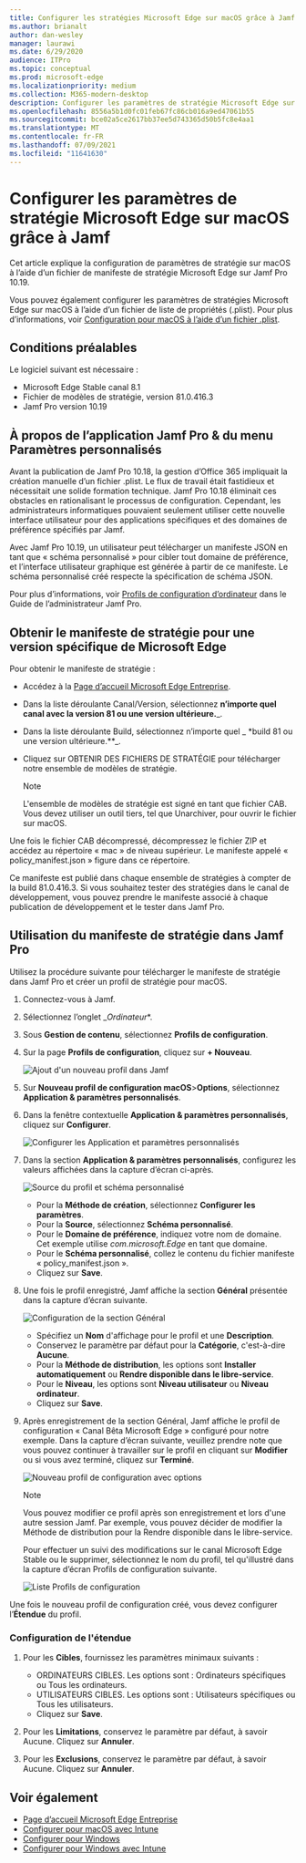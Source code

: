 ```yaml
---
title: Configurer les stratégies Microsoft Edge sur macOS grâce à Jamf
ms.author: brianalt
author: dan-wesley
manager: laurawi
ms.date: 6/29/2020
audience: ITPro
ms.topic: conceptual
ms.prod: microsoft-edge
ms.localizationpriority: medium
ms.collection: M365-modern-desktop
description: Configurer les paramètres de stratégie Microsoft Edge sur les appareils Mac grâce à Jamf
ms.openlocfilehash: 8556a5b1d0fc01feb67fc86cb016a9ed47061b55
ms.sourcegitcommit: bce02a5ce2617bb37ee5d743365d50b5fc8e4aa1
ms.translationtype: MT
ms.contentlocale: fr-FR
ms.lasthandoff: 07/09/2021
ms.locfileid: "11641630"
---
```

# <a name="configure-microsoft-edge-policy-settings-on-macos-with-jamf"></a>Configurer les paramètres de stratégie Microsoft Edge sur macOS grâce à Jamf

Cet article explique la configuration de paramètres de stratégie sur macOS à l’aide d’un fichier de manifeste de stratégie Microsoft Edge sur Jamf Pro 10.19.

Vous pouvez également configurer les paramètres de stratégies Microsoft Edge sur macOS à l’aide d’un fichier de liste de propriétés (.plist). Pour plus d’informations, voir [Configuration pour macOS à l’aide d’un fichier .plist](configure-microsoft-edge-on-mac.md).


## <a name="prerequisites"></a>Conditions préalables

Le logiciel suivant est nécessaire :

- Microsoft Edge Stable canal 8.1
- Fichier de modèles de stratégie, version 81.0.416.3
- Jamf Pro version 10.19

## <a name="about-the-jamf-pro-application--custom-settings-menu"></a>À propos de l’application Jamf Pro & du menu Paramètres personnalisés

Avant la publication de Jamf Pro 10.18, la gestion d’Office 365 impliquait la création manuelle d’un fichier .plist. Le flux de travail était fastidieux et nécessitait une solide formation technique. Jamf Pro 10.18 éliminait ces obstacles en rationalisant le processus de configuration. Cependant, les administrateurs informatiques pouvaient seulement utiliser cette nouvelle interface utilisateur pour des applications spécifiques et des domaines de préférence spécifiés par Jamf.

Avec Jamf Pro 10.19, un utilisateur peut télécharger un manifeste JSON en tant que « schéma personnalisé » pour cibler tout domaine de préférence, et l’interface utilisateur graphique est générée à partir de ce manifeste. Le schéma personnalisé créé respecte la spécification de schéma JSON.

Pour plus d’informations, voir [Profils de configuration d’ordinateur](https://jamf.it/computer-configuration-profiles) dans le Guide de l’administrateur Jamf Pro.

## <a name="get-the-policy-manifest-for-a-specific-version-of-microsoft-edge"></a>Obtenir le manifeste de stratégie pour une version spécifique de Microsoft Edge

Pour obtenir le manifeste de stratégie :

- Accédez à la [Page d’accueil Microsoft Edge Entreprise](https://aka.ms/EdgeEnterprise).
- Dans la liste déroulante Canal/Version, sélectionnez **n’importe quel canal avec la version 81 ou une version ultérieure.**_.
- Dans la liste déroulante Build, sélectionnez n’importe quel _ *build 81 ou une version ultérieure.**_.
- Cliquez sur OBTENIR DES FICHIERS DE STRATÉGIE pour télécharger notre ensemble de modèles de stratégie.

  > [!NOTE]
  > L'ensemble de modèles de stratégie est signé en tant que fichier CAB. Vous devez utiliser un outil tiers, tel que Unarchiver, pour ouvrir le fichier sur macOS.

Une fois le fichier CAB décompressé, décompressez le fichier ZIP et accédez au répertoire « mac » de niveau supérieur. Le manifeste appelé « policy_manifest.json » figure dans ce répertoire.

Ce manifeste est publié dans chaque ensemble de stratégies à compter de la build 81.0.416.3. Si vous souhaitez tester des stratégies dans le canal de développement, vous pouvez prendre le manifeste associé à chaque publication de développement et le tester dans Jamf Pro.  

## <a name="use-the-policy-manifest-in-jamf-pro"></a>Utilisation du manifeste de stratégie dans Jamf Pro

Utilisez la procédure suivante pour télécharger le manifeste de stratégie dans Jamf Pro et créer un profil de stratégie pour macOS.

1. Connectez-vous à Jamf.
2. Sélectionnez l’onglet _*Ordinateur**.
3. Sous **Gestion de contenu**, sélectionnez **Profils de configuration**.
4. Sur la page **Profils de configuration**, cliquez sur **+ Nouveau**.

   ![Ajout d'un nouveau profil dans Jamf](media/configure-microsoft-edge-on-mac-jamf/configure-macos-jamf-configuration-profiles.png)

5. Sur **Nouveau profil de configuration macOS**>**Options**, sélectionnez **Application & paramètres personnalisés**.
6. Dans la fenêtre contextuelle **Application & paramètres personnalisés**, cliquez sur **Configurer**.

   ![Configurer les Application et paramètres personnalisés](media/configure-microsoft-edge-on-mac-jamf/configure-macos-jamf-app-and-custom.png)

7. Dans la section **Application & paramètres personnalisés**, configurez les valeurs affichées dans la capture d’écran ci-après.

   ![Source du profil et schéma personnalisé](media/configure-microsoft-edge-on-mac-jamf/configure-macos-jamf-app-and-custom-schema.png)

   - Pour la **Méthode de création**, sélectionnez **Configurer les paramètres**.
   - Pour la **Source**, sélectionnez **Schéma personnalisé**.
   - Pour le **Domaine de préférence**, indiquez votre nom de domaine. Cet exemple utilise *com.microsoft.Edge* en tant que domaine.
   - Pour le **Schéma personnalisé**, collez le contenu du fichier manifeste « policy_manifest.json ».
   - Cliquez sur **Save**.

8. Une fois le profil enregistré, Jamf affiche la section **Général** présentée dans la capture d’écran suivante.

   ![Configuration de la section Général](media/configure-microsoft-edge-on-mac-jamf/configure-macos-jamf-app-and-custom-general-setting.png)

   - Spécifiez un **Nom** d'affichage pour le profil et une **Description**.
   - Conservez le paramètre par défaut pour la **Catégorie**, c'est-à-dire **Aucune**.
   - Pour la **Méthode de distribution**, les options sont **Installer automatiquement** ou **Rendre disponible dans le libre-service**.
   - Pour le **Niveau**, les options sont **Niveau utilisateur** ou **Niveau ordinateur**.
   - Cliquez sur **Save**.

9. Après enregistrement de la section Général, Jamf affiche le profil de configuration « Canal Bêta Microsoft Edge » configuré pour notre exemple. Dans la capture d’écran suivante, veuillez prendre note que vous pouvez continuer à travailler sur le profil en cliquant sur **Modifier** ou si vous avez terminé, cliquez sur **Terminé**.

   ![Nouveau profil de configuration avec options](media/configure-microsoft-edge-on-mac-jamf/configure-macos-jamf-configuration-profiles-beta-channel.png)

   > [!NOTE]
   > Vous pouvez modifier ce profil après son enregistrement et lors d'une autre session Jamf. Par exemple, vous pouvez décider de modifier la Méthode de distribution pour la Rendre disponible dans le libre-service.

   Pour effectuer un suivi des modifications sur le canal Microsoft Edge Stable ou le supprimer, sélectionnez le nom du profil, tel qu'illustré dans la capture d’écran Profils de configuration suivante.

   ![Liste Profils de configuration](media/configure-microsoft-edge-on-mac-jamf/configure-macos-jamf-configuration-profiles-beta-channel-done.png)

Une fois le nouveau profil de configuration créé, vous devez configurer l’**Étendue** du profil.

### <a name="to-configure-the-scope"></a>Configuration de l'étendue

1. Pour les **Cibles**, fournissez les paramètres minimaux suivants :

   - ORDINATEURS CIBLES. Les options sont : Ordinateurs spécifiques ou Tous les ordinateurs.
   - UTILISATEURS CIBLES. Les options sont : Utilisateurs spécifiques ou Tous les utilisateurs.
   - Cliquez sur **Save**.
2. Pour les **Limitations**, conservez le paramètre par défaut, à savoir Aucune. Cliquez sur **Annuler**.
3. Pour les **Exclusions**, conservez le paramètre par défaut, à savoir Aucune. Cliquez sur **Annuler**.

## <a name="see-also"></a>Voir également

- [Page d’accueil Microsoft Edge Entreprise](https://aka.ms/EdgeEnterprise)
- [Configurer pour macOS avec Intune](configure-microsoft-edge-on-mac.md)
- [Configurer pour Windows](configure-microsoft-edge.md)
- [Configurer pour Windows avec Intune](configure-edge-with-intune.md)
